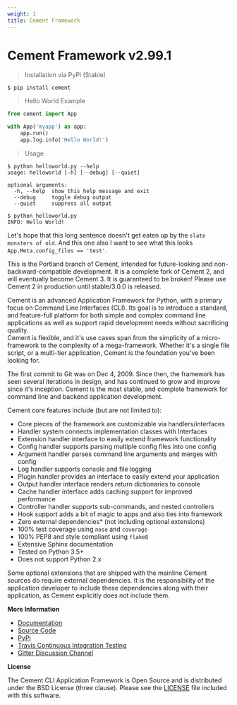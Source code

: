 ```yaml
---
weight: 1
title: Cement Framework
---
```


# Cement Framework v2.99.1

> Installation via PyPi (Stable)

```
$ pip install cement
```

> Hello World Example

```python
from cement import App

with App('myapp') as app:
    app.run()
    app.log.info('Hello World!')
```

> Usage

```
$ python helloworld.py --help
usage: helloworld [-h] [--debug] [--quiet]

optional arguments:
  -h, --help  show this help message and exit
  --debug     toggle debug output
  --quiet     suppress all output

$ python helloworld.py
INFO: Hello World!
```

Let's hope that this long sentence doesn't get eaten up by the `slate monsters of old`.
And this one also I want to see what this looks  `App.Meta.config_files == 'test'`.

<aside class="warning">
This is the Portland branch of Cement, intended for future-looking and
non-backward-compatible development.  It is a complete fork of Cement 2, and
will eventually become Cement 3.  It is guaranteed to be broken!  Please use
Cement 2 in production until stable/3.0.0 is released.
</aside>

Cement is an advanced Application Framework for Python, with a primary focus
on Command Line Interfaces (CLI).  Its goal is to introduce a standard, and
feature-full platform for both simple and complex command line applications
as well as support rapid development needs without sacrificing quality.  
Cement is flexible, and it's use cases span from the simplicity of a
micro-framework to the complexity of a mega-framework. Whether it's a single
file script, or a multi-tier application, Cement is the foundation you've been
looking for.

The first commit to Git was on Dec 4, 2009.  Since then, the framework has
seen several iterations in design, and has continued to grow and improve
since it's inception.  Cement is the most stable, and complete framework for
command line and backend application development.

Cement core features include (but are not limited to):

- Core pieces of the framework are customizable via handlers/interfaces
- Handler system connects implementation classes with Interfaces
- Extension handler interface to easily extend framework functionality
- Config handler supports parsing multiple config files into one config
- Argument handler parses command line arguments and merges with config
- Log handler supports console and file logging
- Plugin handler provides an interface to easily extend your application
- Output handler interface renders return dictionaries to console
- Cache handler interface adds caching support for improved performance
- Controller handler supports sub-commands, and nested controllers
- Hook support adds a bit of magic to apps and also ties into framework
- Zero external dependencies* (not including optional extensions)
- 100% test coverage using `nose` and `coverage`
- 100% PEP8 and style compliant using `flake8`
- Extensive Sphinx documentation
- Tested on Python 3.5+
- Does not support Python 2.x

<aside class="notice">
Some optional extensions that are shipped with the mainline Cement sources do
require external dependencies.  It is the responsibility of the application
developer to include these dependencies along with their application, as
Cement explicitly does not include them.
</aside>

**More Information**

- [Documentation](http://builtoncement.com/2.99/)
- [Source Code](http://github.com/datafolklabs/cement/)
- [PyPi](http://pypi.python.org/pypi/cement/)
- [Travis Continuous Integration Testing](https://travis-ci.org/datafolklabs/cement/)
- [Gitter Discussion Channel](https://gitter.im/datafolklabs/cement/)


**License**

The Cement CLI Application Framework is Open Source and is distributed under
the BSD License (three clause).  Please see the
[LICENSE](https://raw.githubusercontent.com/datafolklabs/cement/master/LICENSE)
file included with this software.

